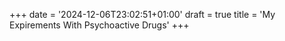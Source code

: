 +++
date = '2024-12-06T23:02:51+01:00'
draft = true
title = 'My Expirements With Psychoactive Drugs'
+++
